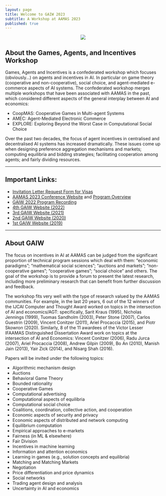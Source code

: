 ```yaml
---
layout: page
title: Welcome to GAIW 2023
subtitle: A Workshop at AAMAS 2023
published: true
---
```

<p style="text-align:center;"><img src="{{ 'img/gaiwcover.png' | relative_url }}" /></p>


<!--
## Thanks for a Great Workshop!
We had a great workshop this year – you can watch the full video on YouTube [Here](YouTube Link).

The full program and all papers will remain available on the [Program](https://preflib.github.io/gaiw2023/program/) page.

Look forward to seeing you all next time!
-->


## About the Games, Agents, and Incentives Workshop

Games, Agents and Incentives is a confederated workshop which focuses (obviously…) on agents and incentives in AI.  In particular on game theory (cooperative and non-cooperative), social choice, and agent-mediated e-commerce aspects of AI systems. The confederated workshop merges multiple workshops that have been associated with AAMAS in the past, which considered different aspects of the general interplay between AI and economics:
* CoopMAS: Cooperative Games in Multi-agent Systems
* AMEC:  Agent-Mediated Electronic Commerce
* EXPLORE: Exploring Beyond the Worst Case in Computational Social Choice

Over the past two decades, the focus of agent incentives in centralised and decentralised AI systems has increased dramatically. These issues come up when designing preference aggregation mechanisms and markets; computing equilibria and bidding strategies; facilitating cooperation among agents; and fairly dividing resources.

<!--
## Important Dates
* Submission Deadline: ~~February 24, 2023~~ February 27, 2023 (AoE) -- [2023 GAIW Submission Site on CMT](https://cmt3.research.microsoft.com/GAIW2023)
* Acceptance Notification: March 26, 2023
* Camera Ready: April 15, 2023 (AoE)
* AAMAS Conference: Monday, May 29 - Friday, June 2 in the London ExCeL conference centre, London, UK
* GAIW Workshop (WS09): Tuesday, May 30 in Room 2


* Workshop Talk Session 1: TBD.
* Workshop Talk  Session 2: TBD.
* Poster Session 1: TBD.
* Poster Session 2: TBD.
-->

---

## Important Links:
* [Invitation Letter Request Form for Visas](https://docs.google.com/forms/d/e/1FAIpQLSfImrBpc1mtcEypalnbvQ4gMRCgeYW92cWMGSPUYD8bcogpEQ/viewform)
* [AAMAS 2023 Conference Website](https://aamas2023.soton.ac.uk/) and [Program Overview](https://aamas2023.soton.ac.uk/program/program-overview/)
* [GAIW 2022 Program Recording](https://youtu.be/HAb1wDhZg-g)
* [4th GAIW Website (2022)](https://preflib.github.io/gaiw2022/)
* [3rd GAIW Website (2021)](https://preflib.github.io/gaiw2021/)
* [2nd GAIW Website (2020)](http://www.agent-games-2020.preflib.org/)
* [1st GAIW Website (2019)](http://www.agent-games-2019.preflib.org/)

---

## About GAIW

The focus on incentives in AI at AAMAS can be judged from the significant proportion of technical program sessions which deal with them: “economic paradigms”; “mathematical social sciences”; “auctions and markets”; “non-cooperative games”; “cooperative games”; “social choice” and others. The goal of the workshop is to provide a forum to present the latest research, including more preliminary research that can benefit from further discussion and feedback.

The workshop fits very well with the type of research valued by the AAMAS communities. For example, in the last 20 years, 6 out of the 12 winners of the IJCAI Computer and Thought Award worked on topics in the intersection of AI and economics/AGT: specifically, Sarit Kraus (1995), Nicholas Jennings (1999), Tuomas Sandholm (2003), Peter Stone (2007), Carlos Guestrin (2009), Vincent Conitzer (2011), Ariel Procaccia (2015), and Piotr Skowron (2020). Similarly, 8 of the 11 awardees of the Victor Lesser IFAAMAS Distinguished Dissertation Award work on topics at the intersection of AI and Economics: Vincent Conitzer (2006), Radu Jurca (2007),  Ariel Procaccia (2008), Andrew Gilpin (2009), Bo An (2010), Manish Jain (2013), Yair Zick (2014), and Nisarg Shah (2016).

Papers will be invited under the following topics:

* Algorithmic mechanism design
* Auctions
* Behavioral Game Theory
* Bounded rationality
* Cooperative Games
* Computational advertising
* Computational aspects of equilibria
* Computational social choice
* Coalitions, coordination, collective action, and cooperation
* Economic aspects of security and privacy
* Economic aspects of distributed and network computing
* Equilibrium computation
* Empirical approaches to e-markets
* Fairness (in ML & elsewhere)
* Fair Division
* Incentives in machine learning
* Information and attention economics
* Learning in games (e.g., solution concepts and equilibria)
* Matching and Matching Markets
* Negotiation
* Price differentiation and price dynamics
* Social networks
* Trading agent design and analysis 
* Uncertainty in AI and economics

